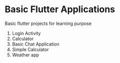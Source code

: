 # Basic Flutter Applications
Basic flutter projects for learning purpose

1. Login Activity
2. Calculator
3. Basic Chat Application
4. Simple Calculator
5. Weather app

